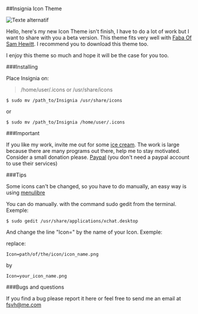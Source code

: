 ##Insignia Icon Theme

![Texte alternatif](https://raw2.github.com/fsvh/insignia/1a0cafd7de305eda2ec8b8a1bb18c495b5a4c2eb/Preview.png "Pacifica Icon Theme")

Hello, here's my new Icon Theme isn't finish, I have to do a lot of work but I want to share with you a beta version. This theme fits very well with [Faba Of Sam Hewitt](https://github.com/snwh/faba-icon-theme). I recommend you to download this theme too.

I enjoy this theme so much and hope it will be the case for you too.

###Installing

Place Insignia on:

> /home/user/.icons or /usr/share/icons

 	$ sudo mv /path_to/Insignia /usr/share/icons

or

	$ sudo mv /path_to/Insignia /home/user/.icons
    
###Important

If you like my work, invite me out for some [ice cream](https://www.paypal.com/cgi-bin/webscr?cmd=_s-xclick&hosted_button_id=DZE89Z9SE5QSC). The work is large because there are many programs out there, help me to stay motivated. Consider a small donation please. [Paypal](https://www.paypal.com/cgi-bin/webscr?cmd=_s-xclick&hosted_button_id=DZE89Z9SE5QSC) (you don't need a paypal account to use their services)

###Tips

Some icons can't be changed, so you have to do manually, an easy way is using [menulibre](https://launchpad.net/~menulibre-dev/+archive/devel)

You can do manually. with the command sudo gedit from the terminal. Exemple:

	$ sudo gedit /usr/share/applications/xchat.desktop

And change the line "Icon=" by the name of your Icon. Exemple:

replace:

	Icon=path/of/the/icon/icon_name.png 
    
by 

	Icon=your_icon_name.png


###Bugs and questions

If you find a bug please report it here or feel free to send me an email at fsvh@me.com


